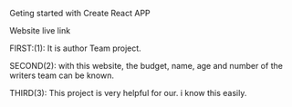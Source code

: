 Geting started with Create React APP



Website live link







FIRST:(1): It is author Team project.


SECOND(2): with this website, the budget, name, age and number of the writers team can be known.


THIRD(3): This project is very helpful for our. i know this easily.